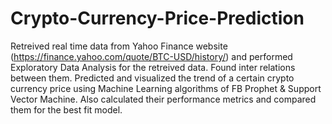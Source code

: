 # Crypto-Currency-Price-Prediction

Retreived real time data from Yahoo Finance website (https://finance.yahoo.com/quote/BTC-USD/history/) and performed Exploratory Data Analysis for the retreived data. Found inter relations between them. Predicted and visualized the trend of a certain crypto currency price using Machine Learning algorithms of FB Prophet & Support Vector Machine. Also calculated their performance metrics and compared them for the best fit model.
